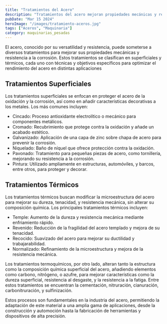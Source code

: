 ```yaml
---
title: "Tratamientos del Acero"
description: "Tratamientos del acero mejoran propiedades mecánicas y resistencia a corrosión, incluyendo métodos superficiales y térmicos como cincado, cromado, temple y revenido, clave para diversas aplicaciones"
pubDate: "Mar 15 2024"
heroImage: "/images/tratamiento-aceros.jpg"
tags: ["Aceros", "Maquinaria"]
category: maquinarias_pesadas
---
```


El acero, conocido por su versatilidad y resistencia, puede someterse a diversos tratamientos para mejorar sus propiedades mecánicas y resistencia a la corrosión. Estos tratamientos se clasifican en superficiales y térmicos, cada uno con técnicas y objetivos específicos para optimizar el rendimiento del acero en distintas aplicaciones

## Tratamientos Superficiales

Los tratamientos superficiales se enfocan en proteger el acero de la oxidación y la corrosión, así como en añadir características decorativas a los metales. Los más comunes incluyen:

- Cincado: Proceso antioxidante electrolítico o mecánico para componentes metálicos.
- Cromado: Recubrimiento que protege contra la oxidación y añade un acabado estético.
- Galvanizado: Aplicación de una capa de zinc sobre chapa de acero para prevenir la corrosión.
- Niquelado: Baño de níquel que ofrece protección contra la oxidación.
- Pavonado: Tratamiento para pequeñas piezas de acero, como tornillería, mejorando su resistencia a la corrosión.
- Pintura: Utilizado ampliamente en estructuras, automóviles, y barcos, entre otros, para proteger y decorar​​.

## Tratamientos Térmicos

Los tratamientos térmicos buscan modificar la microestructura del acero para mejorar su dureza, tenacidad, y resistencia mecánica, sin alterar su composición química. Los principales tratamientos térmicos incluyen:

- Temple: Aumento de la dureza y resistencia mecánica mediante enfriamiento rápido.
- Revenido: Reducción de la fragilidad del acero templado y mejora de su tenacidad.
- Recocido: Suavizado del acero para mejorar su ductilidad y trabajarabilidad.
- Normalizado: Refinamiento de la microestructura y mejora de la resistencia mecánica​​.

Los tratamientos termoquímicos, por otro lado, alteran tanto la estructura como la composición química superficial del acero, añadiendo elementos como carbono, nitrógeno, o azufre, para mejorar características como la dureza superficial, resistencia al desgaste, y la resistencia a la fatiga. Entre estos tratamientos se encuentran la cementación, nitruración, cianuración, carbonitruración, y sulfinización​​.

Estos procesos son fundamentales en la industria del acero, permitiendo la adaptación de este material a una amplia gama de aplicaciones, desde la construcción y automoción hasta la fabricación de herramientas y dispositivos de alta precisión.
